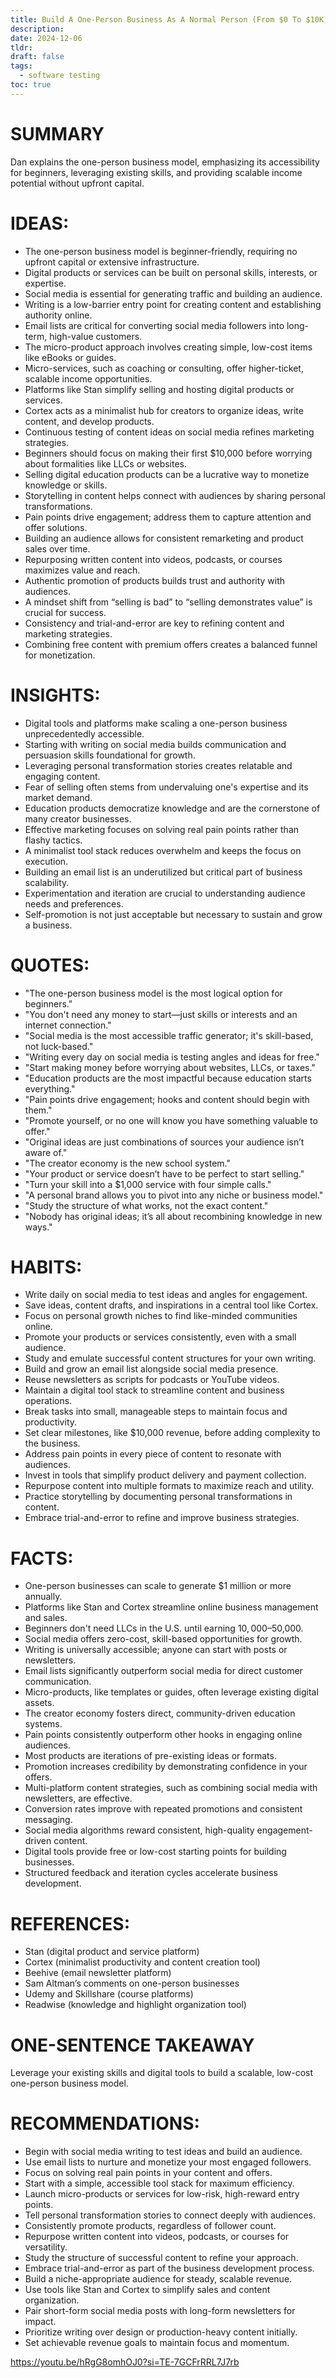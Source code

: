 ```yaml
---
title: Build A One-Person Business As A Normal Person (From $0 To $10K)
description: 
date: 2024-12-06
tldr: 
draft: false
tags:
  - software testing
toc: true
---
```

# SUMMARY
Dan explains the one-person business model, emphasizing its accessibility for beginners, leveraging existing skills, and providing scalable income potential without upfront capital.

# IDEAS:
- The one-person business model is beginner-friendly, requiring no upfront capital or extensive infrastructure.
- Digital products or services can be built on personal skills, interests, or expertise.
- Social media is essential for generating traffic and building an audience.
- Writing is a low-barrier entry point for creating content and establishing authority online.
- Email lists are critical for converting social media followers into long-term, high-value customers.
- The micro-product approach involves creating simple, low-cost items like eBooks or guides.
- Micro-services, such as coaching or consulting, offer higher-ticket, scalable income opportunities.
- Platforms like Stan simplify selling and hosting digital products or services.
- Cortex acts as a minimalist hub for creators to organize ideas, write content, and develop products.
- Continuous testing of content ideas on social media refines marketing strategies.
- Beginners should focus on making their first $10,000 before worrying about formalities like LLCs or websites.
- Selling digital education products can be a lucrative way to monetize knowledge or skills.
- Storytelling in content helps connect with audiences by sharing personal transformations.
- Pain points drive engagement; address them to capture attention and offer solutions.
- Building an audience allows for consistent remarketing and product sales over time.
- Repurposing written content into videos, podcasts, or courses maximizes value and reach.
- Authentic promotion of products builds trust and authority with audiences.
- A mindset shift from “selling is bad” to “selling demonstrates value” is crucial for success.
- Consistency and trial-and-error are key to refining content and marketing strategies.
- Combining free content with premium offers creates a balanced funnel for monetization.

# INSIGHTS:
- Digital tools and platforms make scaling a one-person business unprecedentedly accessible.
- Starting with writing on social media builds communication and persuasion skills foundational for growth.
- Leveraging personal transformation stories creates relatable and engaging content.
- Fear of selling often stems from undervaluing one's expertise and its market demand.
- Education products democratize knowledge and are the cornerstone of many creator businesses.
- Effective marketing focuses on solving real pain points rather than flashy tactics.
- A minimalist tool stack reduces overwhelm and keeps the focus on execution.
- Building an email list is an underutilized but critical part of business scalability.
- Experimentation and iteration are crucial to understanding audience needs and preferences.
- Self-promotion is not just acceptable but necessary to sustain and grow a business.

# QUOTES:
- "The one-person business model is the most logical option for beginners."
- "You don't need any money to start—just skills or interests and an internet connection."
- "Social media is the most accessible traffic generator; it's skill-based, not luck-based."
- "Writing every day on social media is testing angles and ideas for free."
- "Start making money before worrying about websites, LLCs, or taxes."
- "Education products are the most impactful because education starts everything."
- "Pain points drive engagement; hooks and content should begin with them."
- "Promote yourself, or no one will know you have something valuable to offer."
- "Original ideas are just combinations of sources your audience isn’t aware of."
- "The creator economy is the new school system."
- "Your product or service doesn’t have to be perfect to start selling."
- "Turn your skill into a $1,000 service with four simple calls."
- "A personal brand allows you to pivot into any niche or business model."
- "Study the structure of what works, not the exact content."
- "Nobody has original ideas; it’s all about recombining knowledge in new ways."

# HABITS:
- Write daily on social media to test ideas and angles for engagement.
- Save ideas, content drafts, and inspirations in a central tool like Cortex.
- Focus on personal growth niches to find like-minded communities online.
- Promote your products or services consistently, even with a small audience.
- Study and emulate successful content structures for your own writing.
- Build and grow an email list alongside social media presence.
- Reuse newsletters as scripts for podcasts or YouTube videos.
- Maintain a digital tool stack to streamline content and business operations.
- Break tasks into small, manageable steps to maintain focus and productivity.
- Set clear milestones, like $10,000 revenue, before adding complexity to the business.
- Address pain points in every piece of content to resonate with audiences.
- Invest in tools that simplify product delivery and payment collection.
- Repurpose content into multiple formats to maximize reach and utility.
- Practice storytelling by documenting personal transformations in content.
- Embrace trial-and-error to refine and improve business strategies.

# FACTS:
- One-person businesses can scale to generate $1 million or more annually.
- Platforms like Stan and Cortex streamline online business management and sales.
- Beginners don't need LLCs in the U.S. until earning $10,000–$50,000.
- Social media offers zero-cost, skill-based opportunities for growth.
- Writing is universally accessible; anyone can start with posts or newsletters.
- Email lists significantly outperform social media for direct customer communication.
- Micro-products, like templates or guides, often leverage existing digital assets.
- The creator economy fosters direct, community-driven education systems.
- Pain points consistently outperform other hooks in engaging online audiences.
- Most products are iterations of pre-existing ideas or formats.
- Promotion increases credibility by demonstrating confidence in your offers.
- Multi-platform content strategies, such as combining social media with newsletters, are effective.
- Conversion rates improve with repeated promotions and consistent messaging.
- Social media algorithms reward consistent, high-quality engagement-driven content.
- Digital tools provide free or low-cost starting points for building businesses.
- Structured feedback and iteration cycles accelerate business development.

# REFERENCES:
- Stan (digital product and service platform)
- Cortex (minimalist productivity and content creation tool)
- Beehive (email newsletter platform)
- Sam Altman’s comments on one-person businesses
- Udemy and Skillshare (course platforms)
- Readwise (knowledge and highlight organization tool)

# ONE-SENTENCE TAKEAWAY
Leverage your existing skills and digital tools to build a scalable, low-cost one-person business model.

# RECOMMENDATIONS:
- Begin with social media writing to test ideas and build an audience.
- Use email lists to nurture and monetize your most engaged followers.
- Focus on solving real pain points in your content and offers.
- Start with a simple, accessible tool stack for maximum efficiency.
- Launch micro-products or services for low-risk, high-reward entry points.
- Tell personal transformation stories to connect deeply with audiences.
- Consistently promote products, regardless of follower count.
- Repurpose written content into videos, podcasts, or courses for versatility.
- Study the structure of successful content to refine your approach.
- Embrace trial-and-error as part of the business development process.
- Build a niche-appropriate audience for steady, scalable revenue.
- Use tools like Stan and Cortex to simplify sales and content organization.
- Pair short-form social media posts with long-form newsletters for impact.
- Prioritize writing over design or production-heavy content initially.
- Set achievable revenue goals to maintain focus and momentum.


https://youtu.be/hRgG8omhOJ0?si=TE-7GCFrRRL7J7rb